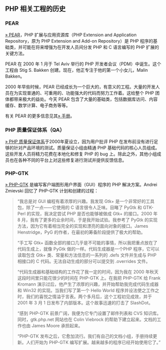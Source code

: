 PHP 相关工程的历史
------------------

### PEAR

<a href="https://pear.php.net/" class="link external">» PEAR</a>，PHP
扩展与应用资源库（PHP Extension and Application Repository，原为 PHP
Extension and Add-on Repository）是 PHP
程序的基础类，并可能在将来增强为在开发人员间分发 PHP 和 C 语言编写的 PHP
扩展的关键方法。

PEAR 在 2000 年 1 月于 Tel Aviv 举行的 PHP
开发者会议（PDM）中诞生。这个工程由 Stig S. Bakken
创建。现在，他正专注于他的第一个小女儿，Malin Bakken。

2000 年早些时候，PEAR
已经成长为一个巨大的，有意义的工程。大量的开发人员在为实现普通的、可重用的、功能强大的代码而努力工作着。这给整个
PHP 团体都带来极大的益处。今天 PEAR
包含了大量的基础类，包括数据库访问、内容缓存、数学计算、电子商务等等。

有关 PEAR
的更多信息见其<a href="https://pear.php.net/manual/" class="link external">» 手册</a>。

### PHP 质量保证体系（QA）

<a href="https://qa.php.net/" class="link external">» PHP 质量保证体系</a>于2000年夏设立，因为用户批评
PHP 在发布前没有进行足够的针对产品环境的测试。质量保证小组由精通 PHP
基础代码的核心人员组成。这些开发人员将精力花费在本地化和修复 PHP 的 bug
上。除此之外，其他小组成员也在各种不同的平台上对这些修复进行测试并提供反馈信息。

### PHP-GTK

<a href="http://gtk.php.net/" class="link external">» PHP-GTK</a>
是编写客户端图形用户界面（GUI）程序的 PHP 解决方案。Andrei Zmievski
回忆了 PHP-GTK 计划和创建的过程：

> “我总是对 GUI 编程有着浓厚的兴趣。我发现 Gtk+
> 是一个非常好的工具包，除了一点——它使用的 C 语言很令人乏味。目睹了
> PyGtk 和 GTK-Perl 的实现，我决定尝试 PHP 是否也能够被做成 Gtk+
> 的接口。2000 年 8 月，我有了更多的业余时间，于是我开始试验。我参考了
> PyGtk
> 的实现方法，因为它有着相当完全的实现和漂亮的面向对象的接口。James
> Henstridge，PyG 的作者，在最初的筹备阶段提供了极大的帮助。
>
> “手工写 Gtk+
> 函数全部的接口几乎是不可能的事情，所以我把重点放在了代码生成上，就像
> PyGtk 做的一样。代码生成器是一个PHP 程序，它可以读取包含 Gtk+
> 类、常量和方法信息的一系列的 .defs 文件并生成与 PHP 相接口的 C
> 代码。无法自动生成的部分可以提交到 .overrides 文件。
>
> “代码生成器和基础结构的工作花了我一定的时间，因为我在 2000
> 年秋天这段时间里只能花很少的时间在 PHP-GTK 上。在我把 PHP-GTK 给 Frank
> Kromann 演示过后，他产生了浓厚的兴趣，并开始帮助我完成代码生成器和
> Win32 的实现。当我们写了第一个 Hello World
> 程序并设法使之工作之时，我们的喜悦之情溢于言表。两个多月后，这个工程初见成效，并于
> 2001 年 3 月 1 日发布了内部版本。这个故事迅速的打击了 SlashDot。
>
> “感到 PHP-GTK 前景广阔，我便为它专门设置了邮件列表和 CVS
> 知识库。同时，gtk.php.net 网站也在 Colin Viebrock
> 的帮助下建立起来。文档的工作也由 James Moore 承担起来。
>
> “PHP-GTK
> 发布之后，它愈加流行。我们有自己的文档小组，手册持续更新。人们开始为
> PHP-GTK 编写扩展。越来越多的程序已经开始使用它了。”
